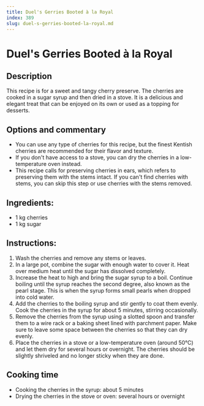 ```yaml
---
title: Duel's Gerries Booted à la Royal
index: 389
slug: duel-s-gerries-booted-la-royal.md
---
```


# Duel's Gerries Booted à la Royal

## Description
This recipe is for a sweet and tangy cherry preserve. The cherries are cooked in a sugar syrup and then dried in a stove. It is a delicious and elegant treat that can be enjoyed on its own or used as a topping for desserts.

## Options and commentary
- You can use any type of cherries for this recipe, but the finest Kentish cherries are recommended for their flavor and texture.
- If you don't have access to a stove, you can dry the cherries in a low-temperature oven instead.
- This recipe calls for preserving cherries in ears, which refers to preserving them with the stems intact. If you can't find cherries with stems, you can skip this step or use cherries with the stems removed.

## Ingredients:
- 1 kg cherries
- 1 kg sugar

## Instructions:
1. Wash the cherries and remove any stems or leaves.
2. In a large pot, combine the sugar with enough water to cover it. Heat over medium heat until the sugar has dissolved completely.
3. Increase the heat to high and bring the sugar syrup to a boil. Continue boiling until the syrup reaches the second degree, also known as the pearl stage. This is when the syrup forms small pearls when dropped into cold water.
4. Add the cherries to the boiling syrup and stir gently to coat them evenly. Cook the cherries in the syrup for about 5 minutes, stirring occasionally.
5. Remove the cherries from the syrup using a slotted spoon and transfer them to a wire rack or a baking sheet lined with parchment paper. Make sure to leave some space between the cherries so that they can dry evenly.
6. Place the cherries in a stove or a low-temperature oven (around 50°C) and let them dry for several hours or overnight. The cherries should be slightly shriveled and no longer sticky when they are done.

## Cooking time
- Cooking the cherries in the syrup: about 5 minutes
- Drying the cherries in the stove or oven: several hours or overnight